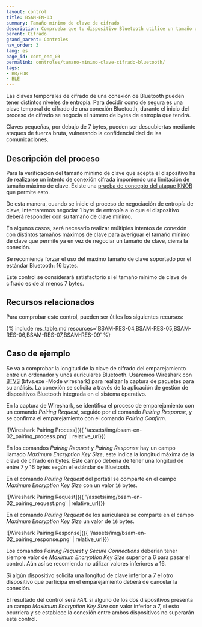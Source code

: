 ```yaml
---
layout: control
title: BSAM-EN-03
summary: Tamaño mínimo de clave de cifrado
description: Comprueba que tu dispositivo Bluetooth utilice un tamaño de clave de cifrado mínimo. Es importante para evitar que un atacante pueda descifrar tus comunicaciones mediante un ataque de fuerza bruta.
parent: Cifrado
grand_parent: Controles
nav_order: 3
lang: es
page_id: cont_enc_03
permalink: controles/tamano-minimo-clave-cifrado-bluetooth/
tags:
- BR/EDR
- BLE
---
```


Las claves temporales de cifrado de una conexión de Bluetooth pueden tener distintos niveles de entropía. Para decidir como de segura es una clave temporal de cifrado de una conexión Bluetooth, durante el inicio del proceso de cifrado se negocia el número de bytes de entropía que tendrá.

Claves pequeñas, por debajo de 7 bytes, pueden ser descubiertas mediante ataques de fuerza bruta, vulnerando la confidencialidad de las comunicaciones.


## Descripción del proceso

Para la verificación del tamaño mínimo de clave que acepta el dispositivo ha de realizarse un intento de conexión cifrada imponiendo una limitación de tamaño máximo de clave. Existe una [prueba de concepto del ataque KNOB](https://github.com/francozappa/knob) que permite esto.

De esta manera, cuando se inicie el proceso de negociación de entropía de clave, intentaremos negociar 1 byte de entropía a lo que el dispositivo deberá responder con su tamaño de clave mínimo.

En algunos casos, será necesario realizar múltiples intentos de conexión con distintos tamaños máximos de clave para averiguar el tamaño mínimo de clave que permite ya en vez de negociar un tamaño de clave, cierra la conexión.

Se recomienda forzar el uso del máximo tamaño de clave soportado por el estándar Bluetooth: 16 bytes.

Este control se considerará satisfactorio si el tamaño mínimo de clave de cifrado es de al menos 7 bytes.

## Recursos relacionados

Para comprobar este control, pueden ser útiles los siguientes recursos:

{% include res_table.md resources='BSAM-RES-04,BSAM-RES-05,BSAM-RES-06,BSAM-RES-07,BSAM-RES-09' %}

## Caso de ejemplo

Se va a comprobar la longitud de la clave de cifrado del emparejamiento entre un ordenador y unos auriculares Bluetooth. Usaremos Wireshark con [BTVS](https://learn.microsoft.com/es-es/windows-hardware/drivers/bluetooth/testing-btp-tools-btvs) (btvs.exe -Mode wireshark) para realizar la captura de paquetes para su análisis. La conexión se solicita a través de la aplicación de gestión de dispositivos Bluetooth integrada en el sistema operativo.

En la captura de Wireshark, se identifica el proceso de emparejamiento con un comando _Pairing Request_, seguido por el comando _Pairing Response_, y se confirma el emparejamiento con el comando _Pairing Confirm_.

![Wireshark Pairing Process]({{ '/assets/img/bsam-en-02_pairing_process.png' | relative_url}})

En los comandos _Pairing Request_ y _Pairing Response_ hay un campo llamado _Maximum Encryption Key Size_, este indica la longitud máxima de la clave de cifrado en bytes. Este campo debería de tener una longitud de entre 7 y 16 bytes según el estándar de Bluetooth.

En el comando _Pairing Request_ del portátil se comparte en el campo _Maximum Encryption Key Size_ con un valor `16` bytes.

![Wireshark Pairing Request]({{ '/assets/img/bsam-en-02_pairing_request.png' | relative_url}})

En el comando _Pairing Request_ de los auriculares se comparte en el campo _Maximum Encryption Key Size_ un valor de `16` bytes.

![Wireshark Pairing Response]({{ '/assets/img/bsam-en-02_pairing_response.png' | relative_url}})

Los comandos _Pairing Request_ y _Secure Connections_ deberían tener siempre valor de _Maximum Encryption Key Size_ superior a 6 para pasar el control. Aún así se recomienda no utilizar valores inferiores a 16.

Si algún dispositivo solicita una longitud de clave inferior a 7 el otro dispositivo que participa en el emparejamiento deberá de cancelar la conexión.

El resultado del control será _FAIL_ si alguno de los dos dispositivos presenta un campo _Maximum Encryption Key Size_ con valor inferior a 7, si esto ocurriera y se establece la conexión entre ambos dispositivos no superarán este control.
